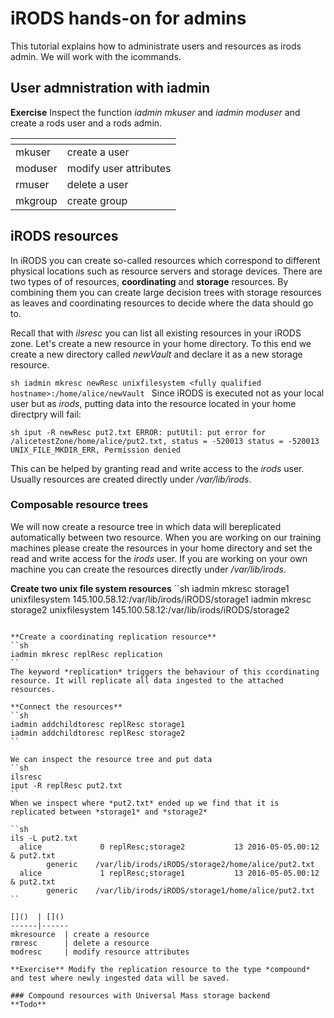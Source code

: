 # iRODS hands-on for admins
This tutorial explains how to administrate users and resources as irods admin.
We will work with the icommands.


## User admnistration with iadmin

**Exercise** Inspect the function *iadmin mkuser* and *iadmin moduser* and create a rods user and a rods admin.

[]()  | []()
------|------
mkuser      | create a user
moduser     | modify user attributes
rmuser      | delete a user
mkgroup     | create group

## iRODS resources
In iRODS you can create so-called resources which correspond to different physical locations such as resource servers and storage devices. 
There are two types of of resources, **coordinating** and **storage** resources. By combining them you can create large decision trees with storage resources as leaves and coordinating resources to decide where the data should go to. 

Recall that with *ilsresc* you can list all existing resources in your iRODS zone.
Let's create a new resource in your home directory. To this end we create a new directory called *newVault* and declare it as a new storage resource.

``sh
iadmin mkresc newResc unixfilesystem <fully qualified hostname>:/home/alice/newVault
``
Since iRODS is executed not as your local user but as *irods*, putting data into the resource located in your home directpry will fail:

``sh
iput -R newResc put2.txt
ERROR: putUtil: put error for /alicetestZone/home/alice/put2.txt, status = -520013 status = -520013 UNIX_FILE_MKDIR_ERR, Permission denied
``

This can be helped by granting read and write access to the *irods* user.
Usually resources are created directly under */var/lib/irods*. 

### Composable resource trees

We will now create a resource tree in which data will bereplicated automatically between two resource. 
When you are working on our training machines please create the resources in your home directory and set the read and write access for the *irods* user. If you are working on your own machine you can create the resources directly under */var/lib/irods*.

**Create two unix file system resources**
``sh
iadmin mkresc storage1 unixfilesystem 145.100.58.12:/var/lib/irods/iRODS/storage1
iadmin mkresc storage2 unixfilesystem 145.100.58.12:/var/lib/irods/iRODS/storage2
```

**Create a coordinating replication resource**
``sh
iadmin mkresc replResc replication
``
The keyword *replication* triggers the behaviour of this ccordinating resource. It will replicate all data ingested to the attached resources.

**Connect the resources**
``sh
iadmin addchildtoresc replResc storage1
iadmin addchildtoresc replResc storage2
``

We can inspect the resource tree and put data
``sh
ilsresc
iput -R replResc put2.txt
``
When we inspect where *put2.txt* ended up we find that it is replicated between *storage1* and *storage2*

``sh
ils -L put2.txt
  alice             0 replResc;storage2           13 2016-05-05.00:12 & put2.txt
        generic    /var/lib/irods/iRODS/storage2/home/alice/put2.txt
  alice             1 replResc;storage1           13 2016-05-05.00:12 & put2.txt
        generic    /var/lib/irods/iRODS/storage1/home/alice/put2.txt
``

[]()  | []()
------|------
mkresource  | create a resource
rmresc      | delete a resource
modresc     | modify resource attributes

**Exercise** Modify the replication resource to the type *compound* and test where newly ingested data will be saved.

### Compound resources with Universal Mass storage backend
**Todo**


